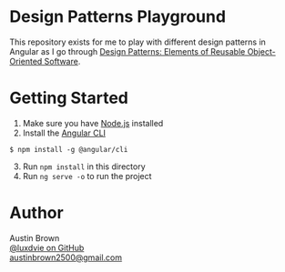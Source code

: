 # Design Patterns Playground

This repository exists for me to play with different design patterns in Angular as I go through [Design Patterns: Elements of Reusable Object-Oriented Software](https://www.amazon.com/Design-Patterns-Elements-Reusable-Object-Oriented/dp/0201633612/ref=sr_1_1?crid=255UIDBHQROR8&dchild=1&keywords=design+patterns+elements+of+reusable+object-oriented+software&qid=1622593873&sprefix=design+patterns%2Caps%2C184&sr=8-1).

# Getting Started

1.  Make sure you have [Node.js](https://nodejs.org/en/download/) installed
2.  Install the [Angular CLI](https://angular.io/cli)
```
$ npm install -g @angular/cli
```
3.  Run `npm install` in this directory
4.  Run `ng serve -o` to run the project

# Author

Austin Brown\
[@luxdvie on GitHub](https://github.com/luxdvie)\
[austinbrown2500@gmail.com](mailto:austinbrown2500@gmail.com)
